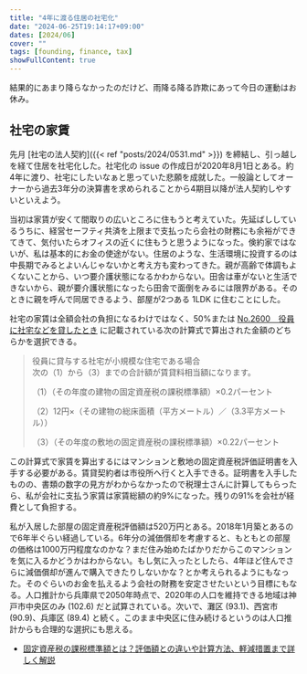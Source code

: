 ```yaml
---
title: "4年に渡る住居の社宅化"
date: "2024-06-25T19:14:17+09:00"
dates: [2024/06]
cover: ""
tags: [founding, finance, tax]
showFullContent: true
---
```


結果的にあまり降らなかったのだけど、雨降る降る詐欺にあって今日の運動はお休み。

## 社宅の家賃

先月 [社宅の法人契約]({{< ref "posts/2024/0531.md" >}}) を締結し、引っ越しを経て住居を社宅化した。社宅化の issue の作成日が2020年8月1日とある。約4年に渡り、社宅にしたいなぁと思っていた悲願を成就した。一般論としてオーナーから過去3年分の決算書を求められることから4期目以降が法人契約しやすいといえよう。

当初は家賃が安くて間取りの広いところに住もうと考えていた。先延ばししているうちに、経営セーフティ共済を上限まで支払ったら会社の財務にも余裕ができてきて、気付いたらオフィスの近くに住もうと思うようになった。倹約家ではないが、私は基本的にお金の使途がない。住居のような、生活環境に投資するのは中長期でみるとよいんじゃないかと考え方も変わってきた。親が高齢で体調もよくないことから、いつ要介護状態になるかわからない。田舎は車がないと生活できないから、親が要介護状態になったら田舎で面倒をみるには限界がある。そのときに親を呼んで同居できるよう、部屋が2つある 1LDK に住むことにした。

社宅の家賃は全額会社の負担になるわけではなく、50%または [No.2600 役員に社宅などを貸したとき](https://www.nta.go.jp/taxes/shiraberu/taxanswer/gensen/2600.htm) に記載されている次の計算式で算出された金額のどちらかを選択できる。

> 役員に貸与する社宅が小規模な住宅である場合<br />
> 次の（1）から（3）までの合計額が賃貸料相当額になります。
> 
> （1）（その年度の建物の固定資産税の課税標準額）×0.2パーセント
> 
> （2）12円×（その建物の総床面積（平方メートル）／（3.3平方メートル））
> 
> （3）（その年度の敷地の固定資産税の課税標準額）×0.22パーセント

この計算式で家賃を算出するにはマンションと敷地の固定資産税評価証明書を入手する必要がある。賃貸契約者は市役所へ行くと入手できる。証明書を入手したものの、書類の数字の見方がわからなかったので税理士さんに計算してもらったら、私が会社に支払う家賃は家賃総額の約9%になった。残りの91%を会社が経費として負担する。

私が入居した部屋の固定資産税評価額は520万円とある。2018年1月築とあるので6年半ぐらい経過している。6年分の減価償却を考慮すると、もともとの部屋の価格は1000万円程度なのかな？まだ住み始めたばかりだからこのマンションを気に入るかどうかはわからない。もし気に入ったとしたら、4年ほど住んでさらに減価償却が進んで購入できたりしないかな？とか考えられるようにもなった。そのぐらいのお金を払えるよう会社の財務を安定させたいという目標にもなる。人口推計から兵庫県で2050年時点で、2020年の人口を維持できる地域は神戸市中央区のみ (102.6) だと試算されている。次いで、灘区 (93.1)、西宮市 (90.9)、兵庫区 (89.4) と続く。このまま中央区に住み続けるというのは人口推計からも合理的な選択にも思える。

* [固定資産税の課税標準額とは？評価額との違いや計算方法、軽減措置まで詳しく解説](https://www.juken-net.com/main/5943/)
